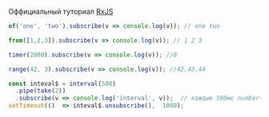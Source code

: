 Оффициальный туториал  [RxJS]([http://reactivex.io/rxjs/manual/tutorial.html](http://reactivex.io/rxjs/manual/tutorial.html))



```ts
of('one', 'two').subscribe(v => console.log(v)); // one two
```
```ts
from([1,2,3]).subscribe(v => console.log(v)); // 1 2 3
```
```ts
timer(2000).subscribe(v => console.log(v)); //0
```
```ts
range(42, 3).subscribe(v => console.log(v)); //42,43,44
```
```ts
const inteval$ = interval(500)
  .pipe(take(2))
  .subscribe(v => console.log('interval', v));  // каждые 500мс number++
setTimeout(()  => inteval$.unsubscribe(),  1000);
```


<!--stackedit_data:
eyJoaXN0b3J5IjpbLTIwNjAzODEyMTIsNTMyNTQ3OTQxLC0xNj
Q3NDI0NjIxLC04MTMzNTgzNiwtMTU0MzEyNTY0NywxMDY4ODY1
NDgzLDczMDk5ODExNl19
-->